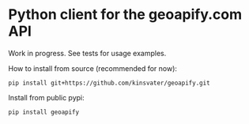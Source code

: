 # Python client for the geoapify.com API

Work in progress. See tests for usage examples.

How to install from source (recommended for now):

```shell
pip install git+https://github.com/kinsvater/geoapify.git
```

Install from public pypi:

```shell
pip install geoapify
```
